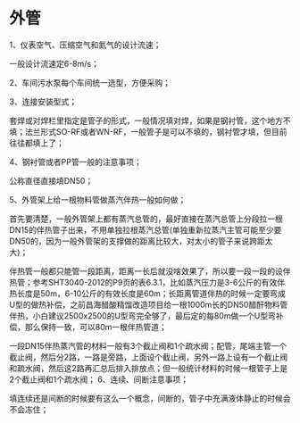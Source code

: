 # 外管
1、仪表空气、压缩空气和氮气的设计流速；

一般设计流速定6-8m/s；

2、车间污水泵每个车间统一选型，方便采购；

3、连接安装型式；

套焊或对焊栏里指定是管子的形式，一般情况填对焊，如果是钢衬管，这个地方不填；法兰形式SO-RF或者WN-RF，一般管子是可以不填的，钢衬管才填，但目前往往都填上了；

4、钢衬管或者PP管一般的注意事项；

公称直径直接填DN50；

5、外管架上给一根物料管做蒸汽伴热一般如何做；

首先要清楚，一般外管架上都有蒸汽总管的，最好直接在蒸汽总管上分段拉一根DN15的伴热管子出来，不用单独拉根蒸汽总管(单独重新拉蒸汽主管可能至少要DN50的，因为一般外管架的支撑做的距离比较大，对太小的管子来说跨距太大)；

伴热管一般都只能管一段距离，距离一长后就没啥效果了，所以要一段一段的设伴热管；参考SHT3040-2012的P9页的表6.3.1，比如蒸汽压力是3-6公斤的有效伴热长度是50m，6-10公斤的有效长度是60m；长距离管道伴热的时候一定要弯成U型的做热补偿，之前昌海醋酸精馏改造项目给一根1000m长的DN50醋酐物料管伴热，小白建议2500x2500的U型弯完全够了，最后定的每80m做一个U型弯补偿，那么保持一致，可以80m一根伴热管道；

一段DN15伴热蒸汽管的材料一般有3个截止阀和1个疏水阀；配管，尾端主管一个截止阀，然后分2路，一路是旁路，上面设个截止阀，另外一路上设有一个截止阀和疏水阀，然后这2路再汇总后排入排放点；但一般统计材料的时候一根管子上是2个截止阀和1个疏水阀；
6、连续、间断注意事项；

填连续还是间断的时候要有这么一个概念，间断的，管子中充满液体静止的时候会不会冻住；

